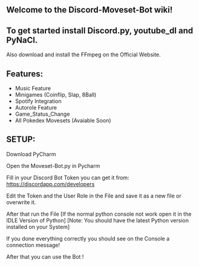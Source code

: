 ## Welcome to the Discord-Moveset-Bot wiki!

## To get started install Discord.py, youtube_dl and PyNaCl. 

Also download and install the FFmpeg on the Official Website.

## Features:

- Music Feature
- Minigames (Coinflip, Slap, 8Ball)
- Spotify Integration
- Autorole Feature
- Game_Status_Change
- All Pokedex Movesets (Avaiable Soon)

## SETUP:

Download PyCharm

Open the Moveset-Bot.py in Pycharm

Fill in your Discord Bot Token you can get it from: https://discordapp.com/developers

Edit the Token and the User Role in the File and save it as a new file or overwrite it.

After that run the File [If the normal python console not work open it in the IDLE Version of Python] [Note: You should have the latest Python version installed on your System]

If you done everything correctly you should see on the Console a connection message!

After that you can use the Bot !
